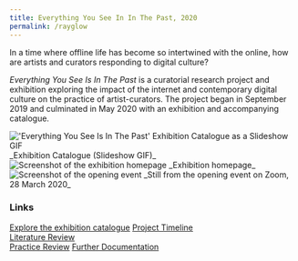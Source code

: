 ```yaml
---
title: Everything You See In In The Past, 2020
permalink: /rayglow
---
```

In a time where offline life has become so intertwined with the online, how are artists and curators responding to digital culture?

_Everything You See Is In The Past_ is a curatorial research project and exhibition exploring the impact of the internet and contemporary digital culture on the practice of artist-curators. The project began in September 2019 and culminated in May 2020 with an exhibition and accompanying catalogue.

<img alt="'Everything You See Is In The Past' Exhibition Catalogue as a Slideshow GIF" loading="lazy" data-src="https://d2w9rnfcy7mm78.cloudfront.net/7407935/original_d983f2c3d43ce6f59903dc7488a6c164.gif?1590326044?bc=0" class="lazyload"/>
_Exhibition Catalogue (Slideshow GIF)_

<img alt="Screenshot of the exhibition homepage" loading="lazy" data-src="assets/everythingyousee/exhibition-homepage.png" class="lazyload"/>
_Exhibition homepage_

<img alt="Screenshot of the opening event" loading="lazy" data-src="assets/everythingyousee/opening-event.png" class="lazyload"/>
_Still from the opening event on Zoom, 28 March 2020_ 

### Links

[Explore the exhibition catalogue](https://arena-attachments.s3.amazonaws.com/7413063/c6f7ebaf91a84dd94ae368676d6010a2.pdf?1590356387)
[Project Timeline](https://there.am/eysiitp-project-portfolio-francesco-imola/)<br>
[Literature Review](https://there.am/eysiitp-project-portfolio-francesco-imola/survey-of-literature/)<br>
[Practice Review](https://there.am/eysiitp-project-portfolio-francesco-imola/practice-review/)
[Further Documentation](https://there.am/eysiitp-project-portfolio-francesco-imola/research-practice-application/)<br>
